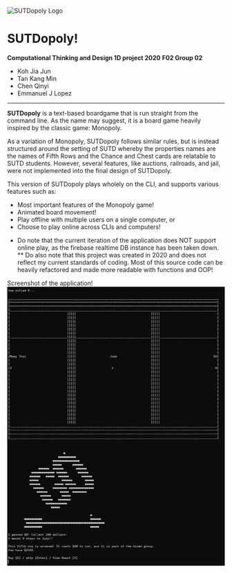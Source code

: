 ![SUTDopoly Logo](https://user-images.githubusercontent.com/69557492/214504986-600d2768-92f2-4d7f-9081-6a983c33f014.png)

# SUTDopoly!

**Computational Thinking and Design 1D project 2020**
**F02 Group 02**
- Koh Jia Jun
- Tan Kang Min
- Chen Qinyi
- Emmanuel J Lopez

***

**SUTDopoly** is a text-based boardgame that is run straight from the command line. As the name may suggest, it is a board game heavily inspired by the classic game: Monopoly.



As a variation of Monopoly, SUTDopoly follows similar rules, but is instead structured around the setting of SUTD whereby the properties names are the names of Fifth Rows and the Chance and Chest cards are relatable to SUTD students. However, several features, like auctions, railroads, and jail, were not implemented into the final design of SUTDopoly.



This version of SUTDopoly plays wholely on the CLI, and supports various features such as:
 - Most important features of the Monopoly game!
 - Animated board movement!
 - Play offline with multiple users on a single computer, or
 - Choose to play online across CLIs and computers! 


*  Do note that the current iteration of the application does NOT support online play, as the firebase realtime DB instance has been taken down.
** Do also note that this project was created in 2020 and does not reflect my current standards of coding. Most of this source code can be heavily refactored and made more readable with functions and OOP!

Screenshot of the application!
![Application screenshot!](/Screenshot.png)
